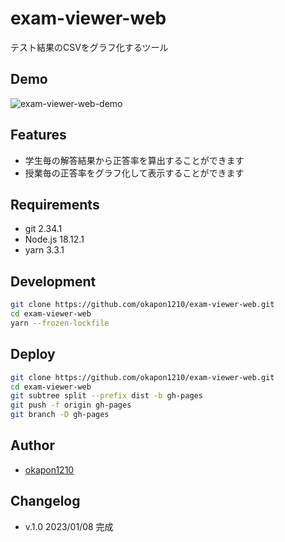# exam-viewer-web

テスト結果のCSVをグラフ化するツール

## Demo

![exam-viewer-web-demo](https://user-images.githubusercontent.com/51781063/211185859-c90aad9c-02e6-4808-bfa2-babe5a47c77f.gif)

## Features

- 学生毎の解答結果から正答率を算出することができます
- 授業毎の正答率をグラフ化して表示することができます

## Requirements

- git 2.34.1
- Node.js 18.12.1
- yarn 3.3.1

## Development

```bash
git clone https://github.com/okapon1210/exam-viewer-web.git
cd exam-viewer-web
yarn --frozen-lockfile
```

## Deploy

```bash
git clone https://github.com/okapon1210/exam-viewer-web.git
cd exam-viewer-web
git subtree split --prefix dist -b gh-pages
git push -f origin gh-pages
git branch -D gh-pages
```

## Author

- [okapon1210](https://github.com/okapon1210)


## Changelog

- v.1.0 2023/01/08 完成

